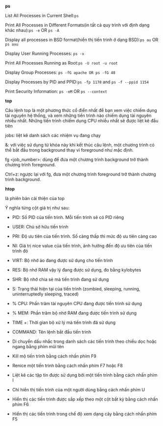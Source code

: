 **ps**

List All Processes in Current Shell:`ps`

Print All Processes in Different Formats(in tất cả quy trình với định dạng khác nhau):`ps -e` OR `ps -A`

Display all processes in BSD format(hiển thị tiến trình ở dạng BSD):`ps au` OR `ps axu`

Display User Running Processes: `ps -x`

Print All Processes Running as Root:`ps -U root -u root`

Display Group Processes: `ps -fG apache OR ps -fG 48`

Display Processes by PID and PPID:`ps -fp 1178` and `ps -f --ppid 1154`

Print Security Information: `ps -eM` OR `ps --context`

**top**

Câu lệnh top là một phương thức cổ điển nhất để bạn xem việc chiếm dụng tài nguyên hệ thống, và xem những tiến trình nào chiếm dụng tài nguyên nhiều nhất. Những tiến trình chiếm dụng CPU nhiều nhất sẽ được liệt kê đầu tiên

jobs: liệt kê danh sách các nhiệm vụ đang chạy

&: với việc sử dụng từ khóa này khi kết thúc câu lệnh, một chương trình có thể bắt đầu trong background thay vì foreground như mặc định.

fg <job_number>: dùng để đưa một chương trình background trở thành chương trình foreground.

Ctrl+z: ngược lại với fg, đưa một chương trình foreground trở thành chương trình background.

**htop**

là phiên bản cải thiện của top

Ý nghĩa từng cột giá trị như sau:

- PID: Số PID của tiến trình. Mỗi tiến trình sẽ có PID riêng

- USER: Chủ sở hữu tiến trình

- PRI: Độ ưu tiên của tiến trình. Số càng thấp thì mức độ ưu tiên càng cao

- NI: Giá trị nice value của tiến trình, ảnh hưởng đến độ ưu tiên của tiến trình đó

- VIRT: Bộ nhớ ảo đang được sử dụng cho tiến trình

- RES: Bộ nhớ RAM vậy lý đang được sử dụng, đo bằng kylobytes

- SHR: Bộ nhớ chia sẻ mà tiến trình đang sử dụng

- S: Trạng thái hiện tại của tiến trình (zombied, sleeping, running, uninterruptedly sleeping, traced)

- % CPU: Phần trăm tài nguyên CPU đang được tiến trình sử dụng

- % MEM: Phần trăm bộ nhớ RAM đang được tiến trình sử dụng

- TIME +: Thời gian bộ xử lý mà tiến trình đã sử dụng

- COMMAND: Tên lệnh bắt đầu tiến trình

- Di chuyển dấu nhắc trong danh sách các tiến trình theo chiều dọc hoặc ngang bằng phím mũi tên

- Kill mộ tiến trình bằng cách nhấn phím F9

- Renice một tiến trình bằng cách nhấn phím F7 hoặc F8

- Liệt kê các tập tin được sử dụng bởi một tiến trình bằng cách nhấn phím I

- Chỉ hiển thị tiến trình của một người dùng bằng cách nhấn phím U

- Hiển thị các tiến trình được sắp xếp theo một cột bất kỳ bằng cách nhấn phím F6

- Hiển thị các tiến trình trong chế độ xem dạng cây bằng cách nhấn phím F5
